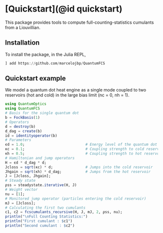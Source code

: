# [Quickstart](@id quickstart)

This package provides tools to compute full-counting-statistics cumulants from a Liouvillian.

## Installation
To install the package, in the Julia REPL, 
```julia
] add https://github.com/marcelojbp/QuantumFCS
```

## Quickstart example

We model a quantum dot heat engine as a single mode coupled to two reservoirs (hot and cold) in the large bias limit (nc = 0, nh = 1).

```julia
using QuantumOptics 
using QuantumFCS
# Basis for the single quantum dot
b = FockBasis(1)
# Operators 
d = destroy(b)
d_dag = create(b)
id = identityoperator(b)
# Parameters
ϵd = 1.0;                            # Energy level of the quantum dot
κc = 0.1;                            # Coupling strength to cold reservoir
κh = 0.5;                            # Coupling strength to hot reservoir
# Hamiltonian and jump operators
H = ϵd * d_dag * d;                  
Jcloss = sqrt(κc) * d;               # Jumps into the cold reservoir 
Jhgain = sqrt(κh) * d_dag;           # Jumps from the hot reservoir
J = [Jcloss, Jhgain];
# Steady state
ρss = steadystate.iterative(H, J)
# Weight vector 
nu = [1];
# Monitored jump operator (particles entering the cold reservoir)
mJ = [Jcloss];
# Calculating the first two cumulants
c1, c2 = fcscumulants_recursive(H, J, mJ, 2, ρss, nu);
println("\nFull Counting Statistics:")
println("First cumulant : $c1")
println("Second cumulant : $c2") 
```

